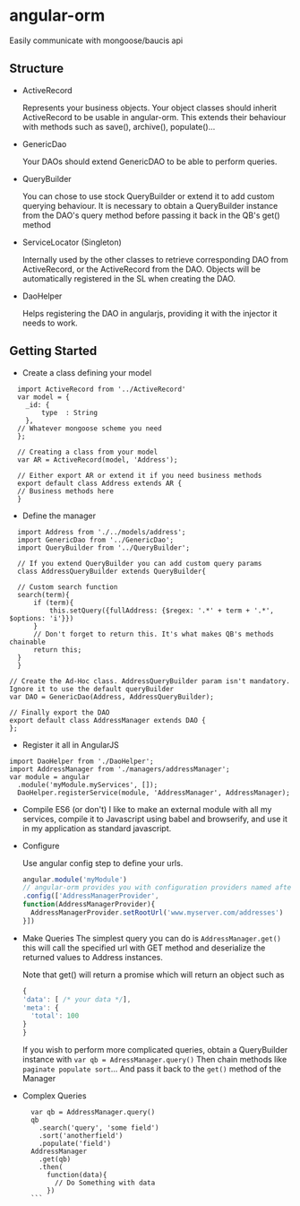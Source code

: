 # angular-orm
Easily communicate with mongoose/baucis api


## Structure
  - ActiveRecord
    
    Represents your business objects. Your object classes should inherit ActiveRecord to be usable in angular-orm. 
    This extends their behaviour with methods such as save(), archive(), populate()...

  - GenericDao
    
    Your DAOs should extend GenericDAO to be able to perform queries.
    
  - QueryBuilder
    
    You can chose to use stock QueryBuilder or extend it to add custom querying behaviour. 
    It is necessary to obtain a QueryBuilder instance from the DAO's query method before passing it back in the QB's get() method

  - ServiceLocator (Singleton)
    
    Internally used by the other classes to retrieve corresponding DAO from ActiveRecord, or the ActiveRecord from the DAO. 
    Objects will be automatically registered in the SL when creating the DAO.
    
  - DaoHelper 
    
    Helps registering the DAO in angularjs, providing it with the injector it needs to work.
    
## Getting Started

  - Create a class defining your model
    
  ``` ES6
    import ActiveRecord from '../ActiveRecord'
    var model = {
      _id: {
          type  : String
      },
    // Whatever mongoose scheme you need
    };
    
    // Creating a class from your model
    var AR = ActiveRecord(model, 'Address');

    // Either export AR or extend it if you need business methods
    export default class Address extends AR {
    // Business methods here
    }
  ```
  
  - Define the manager
    
  ```ES6  
    import Address from './../models/address';
    import GenericDao from '../GenericDao';
    import QueryBuilder from '../QueryBuilder';

    // If you extend QueryBuilder you can add custom query params
    class AddressQueryBuilder extends QueryBuilder{

    // Custom search function
    search(term){
        if (term){
            this.setQuery({fullAddress: {$regex: '.*' + term + '.*', $options: 'i'}})
        }
        // Don't forget to return this. It's what makes QB's methods chainable
        return this;
    }
    }

  // Create the Ad-Hoc class. AddressQueryBuilder param isn't mandatory. Ignore it to use the default queryBuilder
  var DAO = GenericDao(Address, AddressQueryBuilder);

  // Finally export the DAO
  export default class AddressManager extends DAO {
  };
  ```
  
  - Register it all in AngularJS
  ``` ES6
  import DaoHelper from './DaoHelper';
  import AddressManager from './managers/addressManager';
  var module = angular
    .module('myModule.myServices', []);
    DaoHelper.registerService(module, 'AddressManager', AddressManager);
  ```

  - Compile ES6 (or don't)
    I like to make an external module with all my services, compile it to Javascript using babel and browserify, and use it in my application as standard javascript.
    
  - Configure
    
    Use angular config step to define your urls.
    
    ``` javascript
    angular.module('myModule')
    // angular-orm provides you with configuration providers named after your DAO + 'provider'
    .config(['AddressManagerProvider', 
    function(AddressManagerProvider){
      AddressManagerProvider.setRootUrl('www.myserver.com/addresses')
    }])
    ```
  
  - Make Queries
    The simplest query you can do is `AddressManager.get()` this will call the specified url with GET method and deserialize the returned values to Address instances. 
    
    Note that get() will return a promise which will return an object such as
    ```javascript
    {
    'data': [ /* your data */],
    'meta': {
      'total': 100
    }
    }
    ```
    
    If you wish to perform more complicated queries, obtain a QueryBuilder instance with `var qb = AdressManager.query()`
    Then chain methods like `paginate populate sort`...
    And pass it back to the `get()` method of the Manager
  
  - Complex Queries
    ````
      var qb = AddressManager.query()
      qb
        .search('query', 'some field')
        .sort('anotherfield')
        .populate('field')
      AddressManager
        .get(qb)
        .then(
          function(data){ 
            // Do Something with data
          })
      ```
    
    
    
    
    
